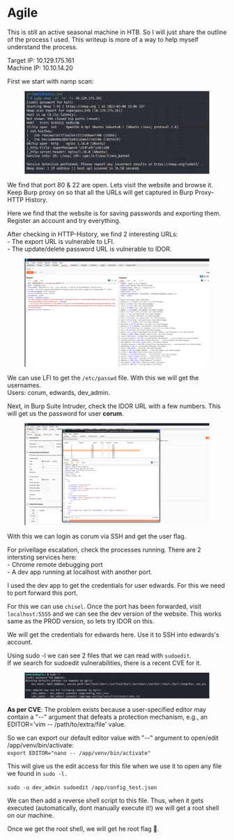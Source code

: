 # Agile

This is still an active seasonal machine in HTB. So I will just share the outline of the process I used. This writeup is more of a way to help myself understand the process.



Target IP: 10.129.175.161\
Machine IP: 10.10.14.20

First we start with namp scan:

<figure><img src="../.gitbook/assets/nmap.png" alt=""><figcaption></figcaption></figure>

We find that port 80 & 22 are open. Lets visit the website and browse it. \
Keep Burp proxy on so that all the URLs will get captured in Burp Proxy-HTTP History.

Here we find that the website is for saving passwords and exporting them. Register an account and try everything.

After checking in HTTP-History, we find 2 interesting URLs:\
\- The export URL is vulnerable to LFI.\
\- The update/delete password URL is vulnerable to IDOR.

<figure><img src="../.gitbook/assets/burp_LFI.png" alt=""><figcaption></figcaption></figure>

We can use LFI to get the `/etc/passwd` file. With this we will get the usernames.\
Users: corum, edwards, dev\_admin.

Next, in Burp Suite Intruder, check the IDOR URL with a few numbers. This will get us the password for user **corum**.

<figure><img src="../.gitbook/assets/burp.png" alt=""><figcaption></figcaption></figure>

With this we can login as corum via SSH and get the user flag.

For privellage escalation, check the processes running. There are 2 intersting services here:\
\- Chrome remote debugging port \
\- A dev app running at localhost with another port.

I used the dev app to get the credentials for user edwards. For this we need to port forward this port.&#x20;

For this we can use `chisel`. Once the port has been forwarded, visit `localhost:5555` and we can see the dev version of the website. This works same as the PROD version, so lets try IDOR on this.

We will get the credentials for edwards here. Use it to SSH into edwards's account.

Using sudo -l we can see 2 files that we can read with `sudoedit`.\
If we search for sudoedit vulnerabilities, there is a recent CVE for it.

<figure><img src="../.gitbook/assets/sudo_l.png" alt=""><figcaption></figcaption></figure>

**As per CVE**: The problem exists because a user-specified editor may contain a "--" argument that defeats a protection mechanism, e.g., an EDITOR='vim -- /path/to/extra/file' value.

So we can export our default editor value with "--" argument to open/edit /app/venv/bin/activate:\
`export EDITOR="nano -- /app/venv/bin/activate"`

This will give us the edit access for this file when we use it to open any file we found in `sudo -l.`

`sudo -u dev_admin sudoedit /app/config_test.json`

We can then add a reverse shell script to this file. Thus, when it gets executed (automatically, dont manually execute it!) we will get a root shell on our machine.

Once we get the root shell, we will get he root flag 🙂.

